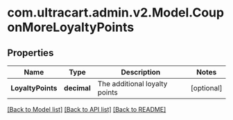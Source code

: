 
# com.ultracart.admin.v2.Model.CouponMoreLoyaltyPoints

## Properties

Name | Type | Description | Notes
------------ | ------------- | ------------- | -------------
**LoyaltyPoints** | **decimal** | The additional loyalty points | [optional] 

[[Back to Model list]](../README.md#documentation-for-models)
[[Back to API list]](../README.md#documentation-for-api-endpoints)
[[Back to README]](../README.md)

